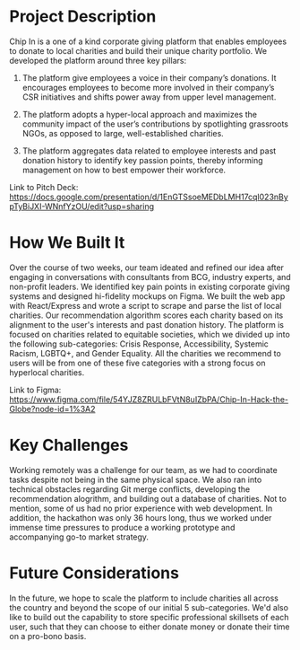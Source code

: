 # Project Description
Chip In is a one of a kind corporate giving platform that enables employees to donate to local charities and build their unique charity portfolio. We developed the platform around three key pillars:
 
1. The platform give employees a voice in their company’s donations. It encourages employees to become more involved in their company’s CSR initiatives and shifts power away from upper level management.

2. The platform adopts a hyper-local approach and maximizes the community impact of the user’s contributions by spotlighting grassroots NGOs, as opposed to large, well-established charities.

3. The platform aggregates data related to employee interests and past donation history to identify key passion points, thereby informing management on how to best empower their workforce.

Link to Pitch Deck: https://docs.google.com/presentation/d/1EnGTSsoeMEDbLMH17cql023nBypTyBiJXI-WNnfYzOU/edit?usp=sharing

# How We Built It

Over the course of two weeks, our team ideated and refined our idea after engaging in conversations with consultants from BCG, industry experts, and non-profit leaders. We identified key pain points in existing corporate giving systems and designed hi-fidelity mockups on Figma. We built the web app with React/Express and wrote a script to scrape and parse the list of local charities. Our recommendation algorithm scores each charity based on its alignment to the user's interests and past donation history. The platform is focused on charities related to equitable societies, which we divided up into the following sub-categories: Crisis Response, Accessibility, Systemic Racism, LGBTQ+, and Gender Equality. All the charities we recommend to users will be from one of these five categories with a strong focus on hyperlocal charities.

Link to Figma: https://www.figma.com/file/54YJZ8ZRULbFVtN8uIZbPA/Chip-In-Hack-the-Globe?node-id=1%3A2

# Key Challenges
Working remotely was a challenge for our team, as we had to coordinate tasks despite not being in the same physical space. We also ran into technical obstacles regarding Git merge conflicts, developing the recommendation alogrithm, and building out a database of charities. Not to mention, some of us had no prior experience with web development. In addition, the hackathon was only 36 hours long, thus we worked under immense time pressures to produce a working prototype and accompanying go-to market strategy.

# Future Considerations
In the future, we hope to scale the platform to include charities all across the country and beyond the scope of our initial 5 sub-categories. We'd also like to build out the capability to store specific professional skillsets of each user, such that they can choose to either donate money or donate their time on a pro-bono basis.
